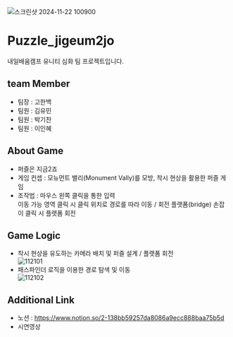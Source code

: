 ![스크린샷 2024-11-22 100900](https://github.com/user-attachments/assets/62d7ee57-27f0-4154-b4b1-5bded92a6b6c)

# Puzzle_jigeum2jo
내일배움캠프 유니티 심화 팀 프로젝트입니다.

## team Member
- 팀장 : 고한백
- 팀원 : 김유민
- 팀원 : 박기찬
- 팀원 : 이인혜

## About Game
- 퍼즐은 지금2죠
- 게임 컨셉 : 모뉴먼트 밸리(Monument Vally)를 모방, 착시 현상을 활용한 퍼즐 게임
- 조작법 : 마우스 왼쪽 클릭을 통한 입력
<br/> 이동 가능 영역 클릭 시 클릭 위치로 경로를 따라 이동 / 회전 플랫폼(bridge) 손잡이 클릭 시 플랫폼 회전

## Game Logic
- 착시 현상을 유도하는 카메라 배치 및 퍼즐 설계 / 플랫폼 회전
<br/> ![112101](https://github.com/user-attachments/assets/479a7bcd-c51b-4bbc-b111-3ce96695c1c9)
- 패스파인더 로직을 이용한 경로 탐색 및 이동
<br/> ![112102](https://github.com/user-attachments/assets/2d7caceb-ae0e-4608-a959-d9ed9eb87818)

## Additional Link
- 노션 : https://www.notion.so/2-138bb59257da8086a9ecc888baa75b5d
- 시연영상
